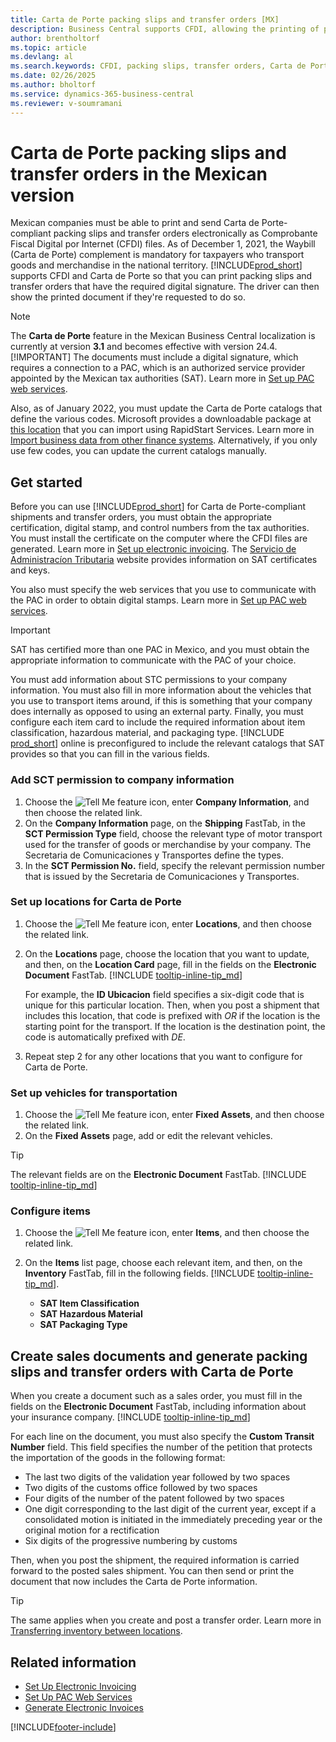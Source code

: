 ```yaml
---
title: Carta de Porte packing slips and transfer orders [MX]
description: Business Central supports CFDI, allowing the printing of packing slips and transfer orders with the necessary digital signature to meet Carta de Porte requirements.
author: brentholtorf
ms.topic: article
ms.devlang: al
ms.search.keywords: CFDI, packing slips, transfer orders, Carta de Porte
ms.date: 02/26/2025
ms.author: bholtorf
ms.service: dynamics-365-business-central
ms.reviewer: v-soumramani
---
```


# Carta de Porte packing slips and transfer orders in the Mexican version

Mexican companies must be able to print and send Carta de Porte-compliant packing slips and transfer orders electronically as Comprobante Fiscal Digital por Internet (CFDI) files. As of December 1, 2021, the Waybill (Carta de Porte) complement is mandatory for taxpayers who transport goods and merchandise in the national territory. [!INCLUDE[prod_short](../../includes/prod_short.md)] supports CFDI and Carta de Porte so that you can print packing slips and transfer orders that have the required digital signature. The driver can then show the printed document if they're requested to do so.  

> [!NOTE]
> The **Carta de Porte** feature in the Mexican Business Central localization is currently at version **3.1** and becomes effective with version 24.4.
> [!IMPORTANT]
> The documents must include a digital signature, which requires a connection to a PAC, which is an authorized service provider appointed by the Mexican tax authorities (SAT). Learn more in [Set up PAC web services](how-to-set-up-pac-web-services.md).
>
> Also, as of January 2022, you must update the Carta de Porte catalogs that define the various codes. Microsoft provides a downloadable package at [this location](https://microsoft.com) that you can import using RapidStart Services. Learn more in [Import business data from other finance systems](../../across-import-data-configuration-packages.md). Alternatively, if you only use few codes, you can update the current catalogs manually.

## Get started

Before you can use [!INCLUDE[prod_short](../../includes/prod_short.md)] for Carta de Porte-compliant shipments and transfer orders, you must obtain the appropriate certification, digital stamp, and control numbers from the tax authorities. You must install the certificate on the computer where the CFDI files are generated. Learn more in [Set up electronic invoicing](how-to-set-up-electronic-invoicing.md). The [Servicio de Administracíon Tributaria](https://go.microsoft.com/fwlink/?LinkId=242772) website provides information on SAT certificates and keys.

You also must specify the web services that you use to communicate with the PAC in order to obtain digital stamps. Learn more in [Set up PAC web services](how-to-set-up-pac-web-services.md).

> [!IMPORTANT]  
> SAT has certified more than one PAC in Mexico, and you must obtain the appropriate information to communicate with the PAC of your choice.  

You must add information about STC permissions to your company information. You must also fill in more information about the vehicles that you use to transport items around, if this is something that your company does internally as opposed to using an external party. Finally, you must configure each item card to include the required information about item classification, hazardous material, and packaging type. [!INCLUDE [prod_short](../../includes/prod_short.md)] online is preconfigured to include the relevant catalogs that SAT provides so that you can fill in the various fields.  

### Add SCT permission to company information

1. Choose the ![Tell Me feature](../../media/ui-search/search_small.png "Tell me what you want to do") icon, enter **Company Information**, and then choose the related link.  
1. On the **Company Information** page, on the **Shipping** FastTab, in the **SCT Permission Type** field, choose the relevant type of motor transport used for the transfer of goods or merchandise by your company. The Secretaria de Comunicaciones y Transportes define the types.  
1. In the **SCT Permission No.** field, specify the relevant permission number that is issued by the Secretaria de Comunicaciones y Transportes.  

### Set up locations for Carta de Porte

1. Choose the ![Tell Me feature](../../media/ui-search/search_small.png "Tell me what you want to do") icon, enter **Locations**, and then choose the related link.  
1. On the **Locations** page, choose the location that you want to update, and then, on the **Location Card** page, fill in the fields on the **Electronic Document** FastTab. [!INCLUDE [tooltip-inline-tip_md](../../includes/tooltip-inline-tip_md.md)]

    For example, the **ID Ubicacion** field specifies a six-digit code that is unique for this particular location. Then, when you post a shipment that includes this location, that code is prefixed with *OR* if the location is the starting point for the transport. If the location is the destination point, the code is automatically prefixed with *DE*.
1. Repeat step 2 for any other locations that you want to configure for Carta de Porte.

### Set up vehicles for transportation

1. Choose the ![Tell Me feature](../../media/ui-search/search_small.png "Tell me what you want to do") icon, enter **Fixed Assets**, and then choose the related link.  
1. On the **Fixed Assets** page, add or edit the relevant vehicles.  

> [!TIP]
> The relevant fields are on the **Electronic Document** FastTab. [!INCLUDE [tooltip-inline-tip_md](../../includes/tooltip-inline-tip_md.md)]

### Configure items

1. Choose the ![Tell Me feature](../../media/ui-search/search_small.png "Tell me what you want to do") icon, enter **Items**, and then choose the related link.  
1. On the **Items** list page, choose each relevant item, and then, on the **Inventory** FastTab, fill in the following fields. [!INCLUDE [tooltip-inline-tip_md](../../includes/tooltip-inline-tip_md.md)].  

    - **SAT Item Classification**  
    - **SAT Hazardous Material**  
    - **SAT Packaging Type**  

## Create sales documents and generate packing slips and transfer orders with Carta de Porte

When you create a document such as a sales order, you must fill in the fields on the **Electronic Document** FastTab, including information about your insurance company. [!INCLUDE [tooltip-inline-tip_md](../../includes/tooltip-inline-tip_md.md)]  

For each line on the document, you must also specify the **Custom Transit Number** field. This field specifies the number of the petition that protects the importation of the goods in the following format:  

- The last two digits of the validation year followed by two spaces  
- Two digits of the customs office followed by two spaces  
- Four digits of the number of the patent followed by two spaces  
- One digit corresponding to the last digit of the current year, except if a consolidated motion is initiated in the immediately preceding year or the original motion for a rectification  
- Six digits of the progressive numbering by customs  

Then, when you post the shipment, the required information is carried forward to the posted sales shipment. You can then send or print the document that now includes the Carta de Porte information.  

> [!TIP]
> The same applies when you create and post a transfer order. Learn more in [Transferring inventory between locations](../../inventory-how-transfer-between-locations.md).  

## Related information

- [Set Up Electronic Invoicing](how-to-set-up-electronic-invoicing.md)    
- [Set Up PAC Web Services](how-to-set-up-pac-web-services.md)    
- [Generate Electronic Invoices](how-to-generate-electronic-invoices.md)  

[!INCLUDE[footer-include](../../includes/footer-banner.md)]

